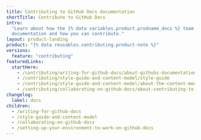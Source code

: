 ```yaml
---
title: Contributing to GitHub Docs documentation
shortTitle: Contribute to GitHub Docs
intro:
  "Learn about how the {% data variables.product.prodname_docs %} team creates
  documentation and how you can contribute."
layout: product-landing
product: "{% data reusables.contributing.product-note %}"
versions:
  feature: "contributing"
featuredLinks:
  startHere:
    - /contributing/writing-for-github-docs/about-githubs-documentation-philosophy
    - /contributing/style-guide-and-content-model/style-guide
    - /contributing/style-guide-and-content-model/about-the-content-model
    - /contributing/collaborating-on-github-docs/about-contributing-to-github-docs
changelog:
  label: docs
children:
  - /writing-for-github-docs
  - /style-guide-and-content-model
  - /collaborating-on-github-docs
  - /setting-up-your-environment-to-work-on-github-docs
---
```

